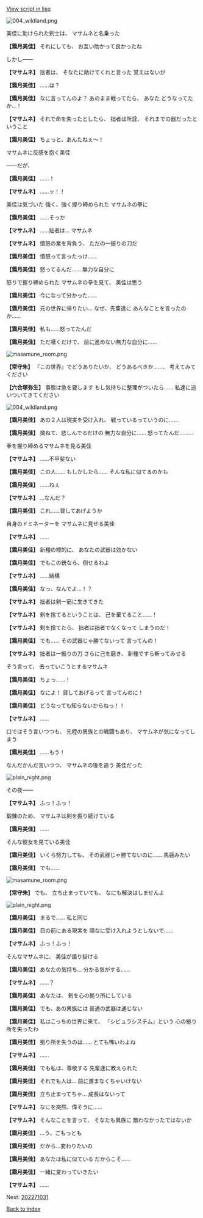[View script in lisp](../scripts/202271020.txt)

![004_wildland.png](../images/backgrounds/004_wildland.png)

美佳に助けられた剣士は、
マサムネと名乗った

**【霜月美佳】**
それにしても、
お互い助かって良かったね

しかし――

**【マサムネ】**
拙者は、
そなたに助けてくれと言った
覚えはないが

**【霜月美佳】**
……は？

**【霜月美佳】**
なに言ってんのよ？
あのまま戦ってたら、
あなた どうなってたか…！

**【マサムネ】**
それで命を失ったとしたら、
拙者は所詮、
それまでの器だったということ

**【霜月美佳】**
ちょっと、あんたねぇ～！

マサムネに反感を抱く美佳

――だが、

**【霜月美佳】**
……！

**【マサムネ】**
……ッ！！

美佳は気づいた
強く、強く握り締められた
マサムネの拳に

**【霜月美佳】**
……そっか

**【マサムネ】**
……拙者は…
マサムネ

**【マサムネ】**
憤怒の業を背負う、
ただの一振りの刀だ

**【霜月美佳】**
憤怒って言ったっけ……

**【霜月美佳】**
怒ってるんだ……
無力な自分に

怒りで握り締められた
マサムネの拳を見て、
美佳は思う

**【霜月美佳】**
今になって分かった……

**【霜月美佳】**
元の世界に帰りたい…
なぜ、先輩達に
あんなことを言ったのか……

**【霜月美佳】**
私も……怒ってたんだ

**【霜月美佳】**
ただ嘆くだけで、
前に進めない無力な自分に……

![masamune_room.png](../images/backgrounds/masamune_room.png)

**【常守朱】**
『この世界』でどうありたいか、
どうあるべきか……、
考えてみてください

**【六合塚弥生】**
事態は急を要します
もし気持ちに整理がついたら……
私達に追いついてきてください

![004_wildland.png](../images/backgrounds/004_wildland.png)

**【霜月美佳】**
あの２人は現実を受け入れ、
戦っているっていうのに……

**【霜月美佳】**
拗ねて、悲しんでるだけの
無力な自分に……
怒ってたんだ………

拳を握り締めるマサムネを見る美佳

**【マサムネ】**
……不甲斐ない

**【霜月美佳】**
この人……
もしかしたら……
そんな私に似てるのかも

**【霜月美佳】**
……ねぇ

**【マサムネ】**
…なんだ？

**【霜月美佳】**
これ……貸してあげようか

自身のドミネーターを
マサムネに見せる美佳

**【マサムネ】**
……

**【霜月美佳】**
新種の標的に、
あなたの武器は効かない

**【霜月美佳】**
でもこの銃なら、倒せるわよ

**【マサムネ】**
……結構

**【霜月美佳】**
なっ、なんでよ…！？

**【マサムネ】**
拙者は剣一筋に生きてきた

**【マサムネ】**
剣を捨てるということは、
己を棄てること……！

**【マサムネ】**
剣を捨てたら、
拙者は拙者でなくなって
しまうのだ！

**【霜月美佳】**
でも……
その武器じゃ勝てないって
言ってんの！

**【マサムネ】**
拙者は一振りの刀
さらに己を磨き、
新種ですら斬ってみせる

そう言って、
去っていこうとするマサムネ

**【霜月美佳】**
ちょっ……！

**【霜月美佳】**
なによ！
貸してあげるって
言ってんのに！

**【霜月美佳】**
どうなっても知らないからねっ！！

**【マサムネ】**
……

口ではそう言いつつも、
先程の異族との戦闘もあり、
マサムネが気になってしまう

**【霜月美佳】**
……もう！

なんだかんだ言いつつ、
マサムネの後を追う
美佳だった

![plain_night.png](../images/backgrounds/plain_night.png)

その夜――

**【マサムネ】**
ふっ！ふっ！

鍛錬のため、
マサムネは剣を振り続けている

**【霜月美佳】**
……

そんな彼女を見ている美佳

**【霜月美佳】**
いくら努力しても、
その武器じゃ勝てないのに……
馬鹿みたい

**【霜月美佳】**
でも……

![masamune_room.png](../images/backgrounds/masamune_room.png)

**【常守朱】**
でも、
立ち止まっていても、
なにも解決はしませんよ

![plain_night.png](../images/backgrounds/plain_night.png)

**【霜月美佳】**
まるで……
私と同じ

**【霜月美佳】**
目の前にある現実を
頑なに受け入れようとしないで……

**【マサムネ】**
ふっ！ふっ！

そんなマサムネに、
美佳が語り掛ける

**【霜月美佳】**
あなたの気持ち…
分かる気がする……

**【マサムネ】**
……？

**【霜月美佳】**
あなたは、
剣を心の拠り所にしている

**【霜月美佳】**
でも、あの異族には
普通の武器は通じない

**【霜月美佳】**
私はこっちの世界に来て、
『シビュラシステム』という
心の拠り所を失ったわ

**【霜月美佳】**
拠り所を失うのは……
とても怖いわよね

**【マサムネ】**
……

**【霜月美佳】**
でも私は、尊敬する
先輩達に教えられた

**【霜月美佳】**
それでも人は…
前に進まなくちゃいけない

**【霜月美佳】**
立ち止まってちゃ…
成長はないって

**【マサムネ】**
なにを突然、偉そうに……

**【マサムネ】**
そんなことを言って、
そなたも異族に
敵わなかったではないか

**【霜月美佳】**
…う、ごもっとも

**【霜月美佳】**
だから…変わりたいの

**【霜月美佳】**
あなたは私に似ている
だからこそ……

**【霜月美佳】**
一緒に変わっていきたい

**【マサムネ】**
……


Next: [202271031](202271031.md)

[Back to index](index.md)

